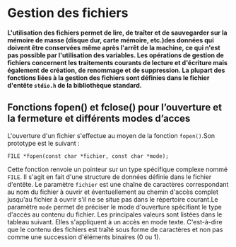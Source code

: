 # Gestion des fichiers

**L'utilisation des fichiers permet de lire, de traîter et de sauvegarder sur la mémoire de masse (disque dur, carte mémoire, etc.)des données qui doivent être conservées même après l'arrêt de la machine, ce qui n'est pas possible par l'utilisation des variables. Les opérations de gestion de fichiers concernent les traitements courants de lecture et d'écriture mais également de création, de renommage et de suppression. La plupart des fonctions liées à la gestion des fichiers sont définies dans le fichier d'entête `stdio.h` de la bibliothèque standard.**

## Fonctions fopen() et fclose() pour l’ouverture et la fermeture et différents modes d’acces

L'ouverture d'un fichier s'effectue au moyen de la fonction `fopen()`.Son prototype est le suivant :

`FILE *fopen(const char *fichier, const char *mode);`

Cette fonction renvoie un pointeur sur un type spécifique complexe nommé `FILE`. Il s'agit en fait d'une structure de données définie dans le fichier d'entête.
Le paramètre `fichier` est une chaîne de caractères correspondant au nom du fichier à ouvrir et éventuellement au chemin d'accès complet jusqu'au fichier à ouvrir s'il ne se situe pas dans le répertoire courant.Le paramètre `mode` permet de préciser le mode d'ouverture spécifiant le type d'accès au contenu du fichier. Les principales valeurs sont listées dans le tableau suivant. Elles s'appliquent à un accès en mode texte. C'est-à-dire que le contenu des fichiers est traîté sous forme de caractères et non pas comme une succession d'éléments binaires (0 ou 1). 

